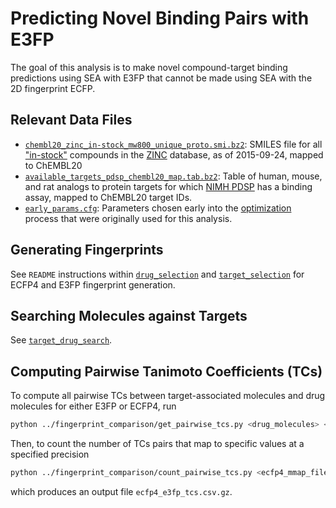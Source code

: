 # Predicting Novel Binding Pairs with E3FP

The goal of this analysis is to make novel compound-target 
binding predictions using SEA with E3FP that cannot be made
using SEA with the 2D fingerprint ECFP.

## Relevant Data Files
- [`chembl20_zinc_in-stock_mw800_unique_proto.smi.bz2`](../data/chembl20_zinc_in-stock_mw800_unique_proto.smi.bz2): SMILES file
for all ["in-stock"](http://zinc15.docking.org/substances/subsets/in-stock/) compounds in the [ZINC](http://zinc15.docking.org) database, as of 2015-09-24, mapped to ChEMBL20
- [`available_targets_pdsp_chembl20_map.tab.bz2`](../data/available_targets_pdsp_chembl20_map.tab.bz2): Table of human, mouse,
and rat analogs to protein targets for which [NIMH PDSP](http://pdspdb.unc.edu/pdspWeb/) has a binding assay, mapped to ChEMBL20 target IDs.
- [`early_params.cfg`](../data/early_params.cfg): Parameters chosen early into the [optimization](../parameter_optimization) process that were originally used for this analysis.

## Generating Fingerprints

See `README` instructions within [`drug_selection`](drug_selection) and [`target_selection`](target_selection) for ECFP4 and E3FP fingerprint generation.

## Searching Molecules against Targets

See [`target_drug_search`](target_drug_search).

## Computing Pairwise Tanimoto Coefficients (TCs)

To compute all pairwise TCs between target-associated molecules and drug
molecules for either E3FP or ECFP4, run
```bash
python ../fingerprint_comparison/get_pairwise_tcs.py <drug_molecules> <target_molecules> --memmap_file <mmap_file>
```

Then, to count the number of TCs pairs that map to specific values at a
specified precision
```bash
python ../fingerprint_comparison/count_pairwise_tcs.py <ecfp4_mmap_file> <e3fp_mmap_file> --names ECFP4 E3FP
```
which produces an output file `ecfp4_e3fp_tcs.csv.gz`.

